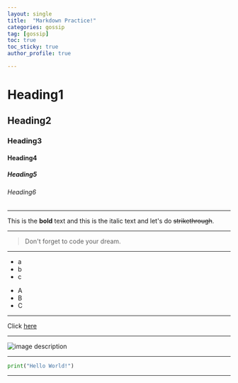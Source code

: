 ```yaml
---
layout: single
title:  "Markdown Practice!"
categories: gossip
tag: [gossip]
toc: true
toc_sticky: true
author_profile: true

---
```


<!-- Heading -->
# Heading1
## Heading2
### Heading3
#### Heading4
##### Heading5
###### Heading6

<!--Line-->
---
<!--Text attributes-->
This is the **bold** text and this is the italic text and let's do ~~strikethrough~~. 

---
<!--Quote--->
>Don't forget to code your dream.

---
<!--Bullet list-->
* a
* b
* c
- A
- B
- C

---

<!--Link-->
Click [here](https://github.com/majorWallet)

---
<!--Image-->
![image description](https://pbs.twimg.com/profile_images/1414990564408262661/r6YemvF9_400x400.jpg)

---

<!-- Code -->

```Python
print("Hello World!")
```
---